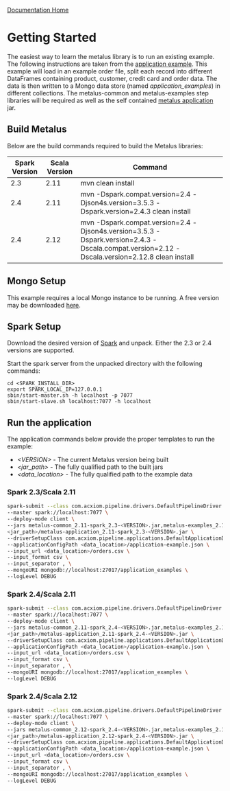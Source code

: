 [Documentation Home](readme.md)

# Getting Started
The easiest way to learn the metalus library is to run an existing example. The following instructions are taken from the
[application example](application-example.md). This example will load in an example order file, split each record into
different DataFrames containing product, customer, credit card and order data. The data is then written to a Mongo data
store (named _application_examples_) in different collections. The metalus-common and metalus-examples step libraries 
will be required as well as the self contained [metalus application](metalus-application.md) jar.

## Build Metalus
Below are the build commands required to build the Metalus libraries:

|Spark Version|Scala Version|Command|
|-------------|-------------|-------|
|2.3          |2.11         |mvn clean install|
|2.4          |2.11         |mvn -Dspark.compat.version=2.4 -Djson4s.version=3.5.3 -Dspark.version=2.4.3 clean install|
|2.4          |2.12         |mvn -Dspark.compat.version=2.4 -Djson4s.version=3.5.3 -Dspark.version=2.4.3 -Dscala.compat.version=2.12 -Dscala.version=2.12.8 clean install|


## Mongo Setup
This example requires a local Mongo instance to be running. A free version may be downloaded 
[here](https://www.mongodb.com/download-center/community).

## Spark Setup
Download the desired version of [Spark](http://spark.apache.org/downloads.html) and unpack. Either the 2.3 or 2.4 versions
are supported.

Start the spark server from the unpacked directory with the following commands:

```shell script
cd <SPARK_INSTALL_DIR>
export SPARK_LOCAL_IP=127.0.0.1
sbin/start-master.sh -h localhost -p 7077
sbin/start-slave.sh localhost:7077 -h localhost
```

## Run the application
The application commands below provide the proper templates to run the example:

* _\<VERSION>_ - The current Metalus version being built
* _<jar_path>_ - The fully qualified path to the built jars
* _<data_location>_ - The fully qualified path to the example data

### Spark 2.3/Scala 2.11
```bash
spark-submit --class com.acxiom.pipeline.drivers.DefaultPipelineDriver \
--master spark://localhost:7077 \
--deploy-mode client \
--jars metalus-common_2.11-spark_2.3-<VERSION>.jar,metalus-examples_2.11-spark_2.3-<VERSION>.jar  \
<jar_path>/metalus-application_2.11-spark_2.3-<VERSION>.jar \
--driverSetupClass com.acxiom.pipeline.applications.DefaultApplicationDriverSetup \
--applicationConfigPath <data_location>/application-example.json \
--input_url <data_location>/orders.csv \
--input_format csv \
--input_separator , \
--mongoURI mongodb://localhost:27017/application_examples \
--logLevel DEBUG
```
### Spark 2.4/Scala 2.11
```bash
spark-submit --class com.acxiom.pipeline.drivers.DefaultPipelineDriver \
--master spark://localhost:7077 \
--deploy-mode client \
--jars metalus-common_2.11-spark_2.4-<VERSION>.jar,metalus-examples_2.11-spark_2.4-<VERSION>.jar  \
<jar_path>/metalus-application_2.11-spark_2.4-<VERSION>.jar \
--driverSetupClass com.acxiom.pipeline.applications.DefaultApplicationDriverSetup \
--applicationConfigPath <data_location>/application-example.json \
--input_url <data_location>/orders.csv \
--input_format csv \
--input_separator , \
--mongoURI mongodb://localhost:27017/application_examples \
--logLevel DEBUG
```
### Spark 2.4/Scala 2.12
```bash
spark-submit --class com.acxiom.pipeline.drivers.DefaultPipelineDriver \
--master spark://localhost:7077 \
--deploy-mode client \
--jars metalus-common_2.12-spark_2.4-<VERSION>.jar,metalus-examples_2.12-spark_2.4-<VERSION>.jar  \
<jar_path>/metalus-application_2.12-spark_2.4-<VERSION>.jar \
--driverSetupClass com.acxiom.pipeline.applications.DefaultApplicationDriverSetup \
--applicationConfigPath <data_location>/application-example.json \
--input_url <data_location>/orders.csv \
--input_format csv \
--input_separator , \
--mongoURI mongodb://localhost:27017/application_examples \
--logLevel DEBUG
```

